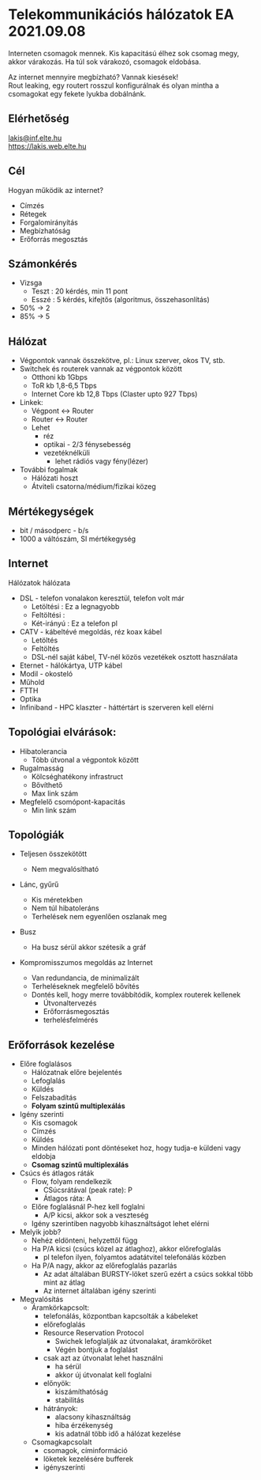 # Telekommunikációs hálózatok EA 2021.09.08

Interneten csomagok mennek. Kis kapacitású élhez sok csomag megy, akkor várakozás. Ha túl sok várakozó, csomagok eldobása.

Az internet mennyire megbízható? Vannak kiesések!  
Rout leaking, egy routert rosszul konfigurálnak és olyan mintha a csomagokat egy fekete lyukba dobálnánk.

## Elérhetőség

lakis@inf.elte.hu  
https://lakis.web.elte.hu

## Cél
Hogyan működik az internet?  
- Címzés
- Rétegek
- Forgalomirányítás
- Megbízhatóság
- Erőforrás megosztás

## Számonkérés
- Vizsga
    - Teszt : 20 kérdés, min 11 pont
    - Esszé : 5 kérdés, kifejtős (algoritmus, összehasonlítás)
- 50% -> 2
- 85% -> 5

## Hálózat
- Végpontok vannak összekötve, pl.: Linux szerver, okos TV, stb.
- Switchek és routerek vannak az végpontok között
    - Otthoni kb 1Gbps
    - ToR kb 1,8-6,5 Tbps
    - Internet Core kb 12,8 Tbps (Claster upto 927 Tbps)
- Linkek:
    - Végpont <-> Router
    - Router <-> Router
    - Lehet 
        - réz 
        - optikai - 2/3 fénysebesség
        - vezetéknélküli
            - lehet rádiós vagy fény(lézer)
- További fogalmak
    - Hálózati hoszt
    - Átviteli csatorna/médium/fizikai közeg

## Mértékegységek
- bit / másodperc - b/s
- 1000 a váltószám, SI mértékegység

## Internet
Hálózatok hálózata
- DSL - telefon vonalakon keresztül, telefon volt már
    - Letöltési : Ez a legnagyobb
    - Feltöltési : 
    - Két-irányú : Ez a telefon pl
- CATV - kábeltévé megoldás, réz koax kábel
    - Letöltés
    - Feltöltés
    - DSL-nél saját kábel, TV-nél közös vezetékek osztott használata
- Eternet - hálókártya, UTP kábel
- Modil - okosteló
- Műhold
- FTTH 
- Optika
- Infiniband - HPC klaszter - háttértárt is szerveren kell elérni

## Topológiai elvárások:
- Hibatolerancia
    - Több útvonal a végpontok között
- Rugalmasság
    - Kölcséghatékony infrastruct
    - Bővíthető
    - Max link szám
- Megfelelő csomópont-kapacitás
    - Min link szám

## Topológiák
- Teljesen összekötött
    - Nem megvalósítható
- Lánc, gyűrű
    - Kis méretekben
    - Nem túl hibatoleráns
    - Terhelések nem egyenlően oszlanak meg
- Busz
    - Ha busz sérül akkor szétesik a gráf

- Kompromisszumos megoldás az Internet
    - Van redundancia, de minimalizált
    - Terheléseknek megfelelő bővítés
    - Dontés kell, hogy merre továbbítódik, komplex routerek kellenek
        - Útvonaltervezés
        - Erőforrásmegosztás
        - terhelésfelmérés

## Erőforrások kezelése
- Előre foglalásos
    - Hálózatnak előre bejelentés
    - Lefoglalás
    - Küldés
    - Felszabadítás
    - **Folyam szintű multiplexálás**
- Igény szerinti
    - Kis csomagok
    - Címzés
    - Küldés
    - Minden hálózati pont döntéseket hoz, hogy tudja-e küldeni vagy eldobja
    - **Csomag szintű multiplexálás**
- Csúcs és átlagos ráták
    - Flow, folyam rendelkezik
        - CSúcsrátával (peak rate): P
        - Átlagos ráta: A
    - Előre foglalásnál P-hez kell foglalni
        - A/P kicsi, akkor sok a veszteség
    - Igény szerintiben nagyobb kihasználtságot lehet elérni
- Melyik jobb?
    - Nehéz eldönteni, helyzettől függ
    - Ha P/A kicsi (csúcs közel az átlaghoz), akkor előrefoglalás
        - pl telefon ilyen, folyamtos adatátvitel telefonálás közben
    - Ha P/A nagy, akkor az előrefoglalás pazarlás
        - Az adat általában BURSTY-löket szerű ezért a csúcs sokkal több mint az átlag
        - Az internet általában igény szerinti
- Megvalósítás
    - Áramkörkapcsolt:
        - telefonálás, központban kapcsolták a kábeleket
        - előrefoglalás
        - Resource Reservation Protocol
            - Swichek lefoglalják az útvonalakat, áramköröket
            - Végén bontjuk a foglalást
        - csak azt az útvonalat lehet használni
            - ha sérül
            - akkor új útvonalat kell foglalni
        - előnyök:
            - kiszámíthatóság
            - stabilitás
        - hátrányok:
            - alacsony kihasználtság
            - hiba érzékenység
            - kis adatnál több idő a hálózat kezelése
    - Csomagkapcsolalt
        - csomagok, címinformáció
        - löketek kezelésére bufferek
        - igényszerínti